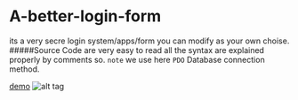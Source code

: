 # A-better-login-form
its a very secre login system/apps/form you can modify as your own choise.
#####Source Code are very easy to read all the syntax are explained properly by comments so. ```note``` we use here ```PDO``` Database connection method.

[demo](http://i.imgur.com/8GxIrDD.gif)
![alt tag](http://i.imgur.com/mwQYveB.gif)
